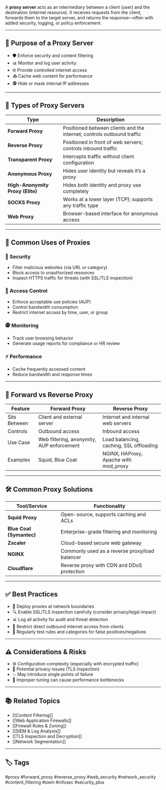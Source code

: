 A **proxy server** acts as an intermediary between a client (user) and the destination (internet resource). It receives requests from the client, forwards them to the target server, and returns the response—often with added security, logging, or policy enforcement.

---

## 🎯 Purpose of a Proxy Server

- 🛡️ Enforce security and content filtering
- 📊 Monitor and log user activity
- 🌐 Provide controlled internet access
- 📥 Cache web content for performance
- 🕵️ Hide or mask internal IP addresses

---

## 🧱 Types of Proxy Servers

| Type                  | Description                                                 |
|------------------------|-------------------------------------------------------------|
| **Forward Proxy**       | Positioned between clients and the internet; controls outbound traffic |
| **Reverse Proxy**       | Positioned in front of web servers; controls inbound traffic |
| **Transparent Proxy**   | Intercepts traffic without client configuration             |
| **Anonymous Proxy**     | Hides user identity but reveals it’s a proxy                |
| **High-Anonymity Proxy (Elite)** | Hides both identity and proxy use completely        |
| **SOCKS Proxy**         | Works at a lower layer (TCP); supports any traffic type     |
| **Web Proxy**           | Browser-based interface for anonymous access                |

---

## 🧰 Common Uses of Proxies

### 🔐 Security
- Filter malicious websites (via URL or category)
- Block access to unauthorized resources
- Inspect HTTPS traffic for threats (with SSL/TLS inspection)

### 🧭 Access Control
- Enforce acceptable use policies (AUP)
- Control bandwidth consumption
- Restrict internet access by time, user, or group

### 🕵️ Monitoring
- Track user browsing behavior
- Generate usage reports for compliance or HR review

### ⚡ Performance
- Cache frequently accessed content
- Reduce bandwidth and response times

---

## 🔄 Forward vs Reverse Proxy

| Feature              | Forward Proxy                             | Reverse Proxy                              |
|----------------------|--------------------------------------------|---------------------------------------------|
| Sits Between         | Client and external server                 | Internet and internal web servers           |
| Controls             | Outbound access                           | Inbound access                              |
| Use Case             | Web filtering, anonymity, AUP enforcement | Load balancing, caching, SSL offloading     |
| Examples             | Squid, Blue Coat                          | NGINX, HAProxy, Apache with mod_proxy       |

---

## 🛠 Common Proxy Solutions

| Tool/Service            | Functionality                                 |
|--------------------------|-----------------------------------------------|
| **Squid Proxy**          | Open-source, supports caching and ACLs        |
| **Blue Coat (Symantec)** | Enterprise-grade filtering and monitoring     |
| **Zscaler**              | Cloud-based secure web gateway                 |
| **NGINX**                | Commonly used as a reverse proxy/load balancer|
| **Cloudflare**           | Reverse proxy with CDN and DDoS protection    |

---

## ✅ Best Practices

- 🧱 Deploy proxies at network boundaries
- 🔍 Enable SSL/TLS inspection carefully (consider privacy/legal impact)
- 📊 Log all activity for audit and threat detection
- 🔐 Restrict direct outbound internet access from clients
- 🧪 Regularly test rules and categories for false positives/negatives

---

## ⚠️ Considerations & Risks

- ⚙️ Configuration complexity (especially with encrypted traffic)
- 🧪 Potential privacy issues (TLS inspection)
- 💥 May introduce single points of failure
- 🐌 Improper tuning can cause performance bottlenecks

---

## 📚 Related Topics

- [[Content Filtering]]
- [[Web Application Firewalls]]
- [[Firewall Rules & Zoning]]
- [[SIEM & Log Analysis]]
- [[TLS Inspection and Decryption]]
- [[Network Segmentation]]

---

## 🏷 Tags

#proxy #forward_proxy #reverse_proxy #web_security #network_security #content_filtering #siem #infosec #security_plus
